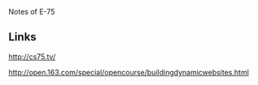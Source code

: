 Notes of E-75
## Links
<http://cs75.tv/>

<http://open.163.com/special/opencourse/buildingdynamicwebsites.html>